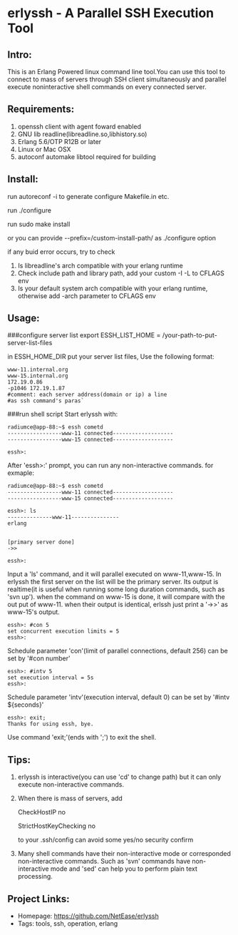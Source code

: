 erlyssh - A Parallel SSH Execution Tool
=======

Intro:
--------
This is an Erlang Powered linux command line tool.You can use this tool to 
connect to mass of servers through SSH client simultaneously and parallel 
execute noninteractive shell commands on every connected server. 

Requirements:
--------
1. openssh client with agent foward enabled
2. GNU lib readline(libreadline.so,libhistory.so)
3. Erlang 5.6/OTP R12B or later
4. Linux or Mac OSX
5. autoconf automake libtool required for building

Install:
--------
run autoreconf -i to generate configure Makefile.in etc.

run ./configure

run sudo make install

or you can provide --prefix=/custom-install-path/ as ./configure option

if any buid error occurs, try to check
1. Is libreadline's arch compatible with your erlang runtime
2. Check include path and library path, add your custom -I -L to CFLAGS env
3. Is your default system arch compatible with your erlang runtime, otherwise
add -arch parameter to CFLAGS env

Usage:
--------
###configure server list
export ESSH_LIST_HOME = /your-path-to-put-server-list-files

in ESSH_HOME_DIR put your server list files, Use the following format:

	www-11.internal.org
	www-15.internal.org
	172.19.0.86
	-p1046 172.19.1.87
	#comment: each server address(domain or ip) a line 
	#as ssh command's paras`


###run shell script
Start erlyssh with:

	radiumce@app-88:~$ essh cometd                                             
	-----------------www-11 connected-------------------                    
	-----------------www-15 connected------------------- 

	essh>: 
After 'essh>:'  prompt, you can run any non-interactive commands.
for exmaple:

	radiumce@app-88:~$ essh cometd
	-----------------www-11 connected-------------------
	-----------------www-15 connected-------------------

	essh>: ls
	--------------www-11---------------
	erlang


	[primary server done]
	->>

	essh>:
Input a 'ls' command, and it will parallel executed on www-11,www-15.
In erlyssh the first server on the list will be the primary server. Its output is 
realtime(it is useful when running some long duration commands, such as 'svn up').
when the command on www-15 is done, it will compare with the out put of www-11.
when their output is identical, erlssh just print a '->>' as www-15's output.

	
	essh>: #con 5
	set concurrent execution limits = 5
	essh>: 
Schedule parameter 'con'(limit of parallel connections, default 256) can be set by '#con number'


	essh>: #intv 5
	set execution interval = 5s
	essh>: 
Schedule parameter 'intv'(execution interval, default 0) can be set by '#intv ${seconds}'

	essh>: exit;
	Thanks for using essh, bye.
Use command 'exit;'(ends with ';') to exit the shell.

Tips:
--------
1. erlyssh is interactive(you can use 'cd' to change path) but it can only 
execute non-interactive commands.
2. When there is mass of servers, add

	CheckHostIP no

	StrictHostKeyChecking no

   to your .ssh/config can avoid some yes/no security confirm
3. Many shell commands have their non-interactive mode or corresponded 
non-interactive commands. Such as 'svn' commands have non-interactive
mode and 'sed' can help you to perform plain text processing.


Project Links:
--------
* Homepage: <https://github.com/NetEase/erlyssh>
* Tags: tools, ssh, operation, erlang